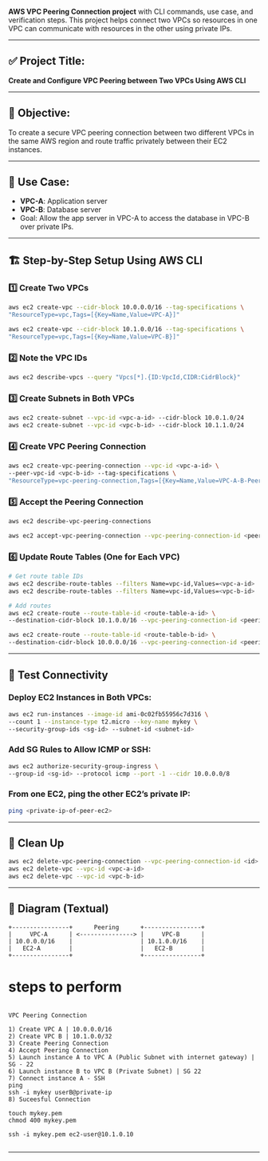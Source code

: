 **AWS VPC Peering Connection project** with CLI commands, use case, and verification steps. This project helps connect two VPCs so resources in one VPC can communicate with resources in the other using private IPs.

---

## ✅ **Project Title:**

**Create and Configure VPC Peering between Two VPCs Using AWS CLI**

---

## 🎯 **Objective:**

To create a secure VPC peering connection between two different VPCs in the same AWS region and route traffic privately between their EC2 instances.

---

## 🧩 **Use Case:**

* **VPC-A**: Application server
* **VPC-B**: Database server
* Goal: Allow the app server in VPC-A to access the database in VPC-B over private IPs.

---

## 🏗️ **Step-by-Step Setup Using AWS CLI**

### 1️⃣ Create Two VPCs

```bash
aws ec2 create-vpc --cidr-block 10.0.0.0/16 --tag-specifications \
"ResourceType=vpc,Tags=[{Key=Name,Value=VPC-A}]"

aws ec2 create-vpc --cidr-block 10.1.0.0/16 --tag-specifications \
"ResourceType=vpc,Tags=[{Key=Name,Value=VPC-B}]"
```

### 2️⃣ Note the VPC IDs

```bash
aws ec2 describe-vpcs --query "Vpcs[*].{ID:VpcId,CIDR:CidrBlock}"
```

### 3️⃣ Create Subnets in Both VPCs

```bash
aws ec2 create-subnet --vpc-id <vpc-a-id> --cidr-block 10.0.1.0/24
aws ec2 create-subnet --vpc-id <vpc-b-id> --cidr-block 10.1.1.0/24
```

### 4️⃣ Create VPC Peering Connection

```bash
aws ec2 create-vpc-peering-connection --vpc-id <vpc-a-id> \
--peer-vpc-id <vpc-b-id> --tag-specifications \
"ResourceType=vpc-peering-connection,Tags=[{Key=Name,Value=VPC-A-B-Peering}]"
```

### 5️⃣ Accept the Peering Connection

```bash
aws ec2 describe-vpc-peering-connections

aws ec2 accept-vpc-peering-connection --vpc-peering-connection-id <peering-connection-id>
```

### 6️⃣ Update Route Tables (One for Each VPC)

```bash
# Get route table IDs
aws ec2 describe-route-tables --filters Name=vpc-id,Values=<vpc-a-id>
aws ec2 describe-route-tables --filters Name=vpc-id,Values=<vpc-b-id>

# Add routes
aws ec2 create-route --route-table-id <route-table-a-id> \
--destination-cidr-block 10.1.0.0/16 --vpc-peering-connection-id <peering-connection-id>

aws ec2 create-route --route-table-id <route-table-b-id> \
--destination-cidr-block 10.0.0.0/16 --vpc-peering-connection-id <peering-connection-id>
```

---

## 🚀 **Test Connectivity**

### Deploy EC2 Instances in Both VPCs:

```bash
aws ec2 run-instances --image-id ami-0c02fb55956c7d316 \
--count 1 --instance-type t2.micro --key-name mykey \
--security-group-ids <sg-id> --subnet-id <subnet-id>
```

### Add SG Rules to Allow ICMP or SSH:

```bash
aws ec2 authorize-security-group-ingress \
--group-id <sg-id> --protocol icmp --port -1 --cidr 10.0.0.0/8
```

### From one EC2, ping the other EC2’s private IP:

```bash
ping <private-ip-of-peer-ec2>
```

---

## 🧼 **Clean Up**

```bash
aws ec2 delete-vpc-peering-connection --vpc-peering-connection-id <id>
aws ec2 delete-vpc --vpc-id <vpc-a-id>
aws ec2 delete-vpc --vpc-id <vpc-b-id>
```

---

## 📌 Diagram (Textual)

```
+----------------+      Peering      +----------------+
|     VPC-A      | <---------------> |     VPC-B      |
| 10.0.0.0/16    |                   | 10.1.0.0/16    |
|   EC2-A        |                   |   EC2-B        |
+----------------+                   +----------------+
```
# steps to perform
```

VPC Peering Connection 

1) Create VPC A | 10.0.0.0/16
2) Create VPC B | 10.1.0.0/32
3) Create Peering Connection 
4) Accept Peering Connection 
5) Launch instance A to VPC A (Public Subnet with internet gateway) | SG - 22
6) Launch instance B to VPC B (Private Subnet) | SG 22
7) Connect instance A - SSH 
ping 
ssh -i mykey userB@private-ip
8) Suceesful Connection 

touch mykey.pem
chmod 400 mykey.pem

ssh -i mykey.pem ec2-user@10.1.0.10


```
---
